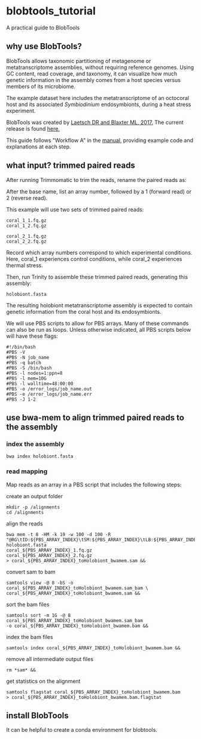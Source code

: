 # blobtools_tutorial

A practical guide to BlobTools

## why use BlobTools?

BlobTools allows taxonomic partitioning of metagenome or metatranscriptome assemblies, without requiring reference genomes. Using GC content, read coverage, and taxonomy, it can visualize how much genetic information in the assembly comes from a host species versus members of its microbiome. 

The example dataset here includes the metatranscriptome of an octocoral host and its associated *Symbiodinium* endosymbionts, during a heat stress experiment. 

BlobTools was created by [Laetsch DR and Blaxter ML, 2017.](https://f1000research.com/articles/6-1287/v1) The current release is found [here.](https://zenodo.org/badge/latestdoi/23453/DRL/blobtools)

This guide follows "Workflow A" in the [manual](https://blobtools.readme.io/docs/what-is-blobtools), providing example code and explanations at each step.

## what input? trimmed paired reads

After running Trimmomatic to trim the reads, rename the paired reads as:

After the base name, list an array number, followed by a 1 (forward read) or 2 (reverse read).

This example will use two sets of trimmed paired reads:
```
coral_1_1.fq.gz
coral_1_2.fq.gz

coral_2_1.fq.gz
coral_2_2.fq.gz
```
Record which array numbers correspond to which experimental conditions. Here, coral_1 experiences control conditions, while coral_2 experiences thermal stress. 

Then, run Trinity to assemble these trimmed paired reads, generating this assembly:
```
holobiont.fasta
```
The resulting holobiont metatranscriptome assembly is expected to contain genetic information from the coral host and its endosymbionts. 

We will use PBS scripts to allow for PBS arrays. Many of these commands can also be run as loops. Unless otherwise indicated, all PBS scripts below will have these flags:
```
#!/bin/bash
#PBS -V
#PBS -N job_name
#PBS -q batch
#PBS -S /bin/bash
#PBS -l nodes=1:ppn=8
#PBS -l mem=10G
#PBS -l walltime=48:00:00
#PBS -o /error_logs/job_name.out
#PBS -e /error_logs/job_name.err
#PBS -J 1-2
```

## use bwa-mem to align trimmed paired reads to the assembly

### index the assembly
```
bwa index holobiont.fasta
```
### read mapping
Map reads as an array in a PBS script that includes the following steps:

create an output folder
```
mkdir -p /alignments
cd /alignments
```
align the reads
```
bwa mem -t 8 -HM -k 19 -w 100 -d 100 -R "@RG\tID:${PBS_ARRAY_INDEX}\tSM:${PBS_ARRAY_INDEX}\tLB:${PBS_ARRAY_INDEX}\tPL:ILLUMINA"
holobiont.fasta
coral_${PBS_ARRAY_INDEX}_1.fq.gz
coral_${PBS_ARRAY_INDEX}_2.fq.gz
> coral_${PBS_ARRAY_INDEX}_toHolobiont_bwamem.sam &&
```
convert sam to bam
```
samtools view -@ 8 -bS -o coral_${PBS_ARRAY_INDEX}_toHolobiont_bwamem.sam_bam \
coral_${PBS_ARRAY_INDEX}_toHolobiont_bwamem.sam &&
```
sort the bam files
```
samtools sort -m 1G -@ 8 coral_${PBS_ARRAY_INDEX}_toHolobiont_bwamem.sam_bam 
-o coral_${PBS_ARRAY_INDEX}_toHolobiont_bwamem.bam &&
```
index the bam files
```
samtools index coral_${PBS_ARRAY_INDEX}_toHolobiont_bwamem.bam &&
```
remove all intermediate output files
```
rm *sam* &&
```
get statistics on the alignment
```
samtools flagstat coral_${PBS_ARRAY_INDEX}_toHolobiont_bwamem.bam 
> coral_${PBS_ARRAY_INDEX}_toHolobiont_bwamem.bam.flagstat
```
## install BlobTools

It can be helpful to create a conda environment for blobtools.
